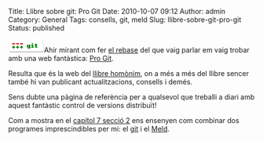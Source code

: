 Title: Llibre sobre git: Pro Git
Date: 2010-10-07 09:12
Author: admin
Category: General
Tags: consells, git, meld
Slug: llibre-sobre-git-pro-git
Status: published

[<img src="./wp-content/uploads/2009/03/git-logo.png" title="git-logo" class="alignright size-full wp-image-540" width="73" height="28" />](./wp-content/uploads/2009/03/git-logo.png)Ahir mirant com fer [el rebase](http://gil.badall.net/2010/10/06/git-rebase-la-historia-sencera/ "Entrada en el bloc sobre com fer un rebase") del que vaig parlar em vaig trobar amb una web fantàstica: [Pro Git](http://progit.org/ "Lloc web del llibre Pro Git").

Resulta que és la web del [llibre homònim](http://progit.org/book/ "Índex del llibre Pro Git"), on a més a més del llibre sencer també hi van publicant actualitzacions, consells i demés.

Sens dubte una pàgina de referència per a qualsevol que treballi a diari amb aquest fantàstic control de versions distribuït!

Com a mostra en el [capítol 7 secció 2](http://progit.org/book/ch7-2.html "Capítol 7 secció 2 del llibre Git Pro") ens ensenyen com combinar dos programes imprescindibles per mi: el [git](http://www.git-scm.com "Pàgina oficial del control de versions Git") i el [Meld](http://meld.sourceforge.net/ "Pàgina oficial del programa de visualització de diferències Meld").
